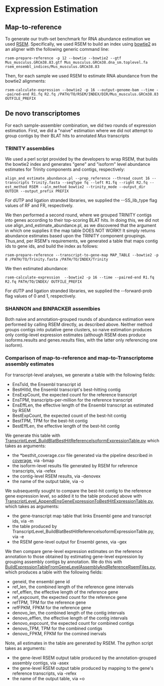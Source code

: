 # Expression Estimation

## Map-to-reference

To generate our truth-set benchmark for RNA abundance estimation we used [RSEM](https://deweylab.github.io/RSEM/). Specifically, we used RSEM to build an index using [bowtie2](http://bowtie-bio.sourceforge.net/bowtie2/index.shtml) as an aligner with the following generic command line:  

    rsem-prepare-reference -p 12 --bowtie --bowtie2 --gtf Mus_musculus.GRCm38.83.gtf Mus_musculus.GRCm38.dna_sm.toplevel.fa rsem_ensembl_indices/Mus_musculus.GRCm38.83

Then, for each sample we used RSEM to estimate RNA abundance from the bowtie2 alignments:

    rsem-calculate-expression --bowtie2 -p 16 --output-genome-bam --time --paired-end R1.fq R2.fq /PATH/TO/RSEM/INDEX/DIR/Mus_musculus.GRCm38.83 OUTFILE_PREFIX

## De novo transcriptomes

For each sample-assembler combination, we did two rounds of expression estimation. First, we did a "naive" estimation where we did not attempt to group contigs by their BLAT hits to annotated *Mus* transcripts

### TRINITY assemblies

We used a perl script provided by the developers to wrap RSEM, that builds the bowtie2 index and generates "gene" and "isoform" level abundance estimates for Trinity components and contigs, respectively:  

    align_and_estimate_abundance.pl --prep_reference --thread_count 16 --transcripts Trinity.fasta --seqType fq --left R1.fq --right R2.fq --est_method RSEM --aln_method bowtie2 --trinity_mode --output_dir OUTDIR --output_prefix PREFIX


For dUTP and ligation stranded libraries, we supplied the --SS_lib_type flag values of RF and FR, respectively. 

We then performed a second round, where we grouped TRINITY contigs into genes according to their top-scoring BLAT hits. In doing this, we did not use align_and_estimate_abundance.pl, as we discovered that the argument in which one supplies it the map table DOES NOT WORK!! It simply returns abundance estimates based upon the TRINITY component groupings. Thus,and, per RSEM's requirements, we generated a table that maps contig ids to gene ids, and build the index as follows:

    rsem-prepare-reference --transcript-to-gene-map MAP_TABLE --bowtie2 -p 8 /PATH/TO/Trinity.fasta /PATH/TO/INDEX/Trinity

We then estimated abundance:

    rsem-calculate-expression  --bowtie2 -p 16 --time --paired-end R1.fq R2.fq PATH/TO/INDEX/ OUTFILE_PREFIX

For dUTP and ligation stranded libraries, we supplied the --forward-prob flag values of 0 and 1, respectively.

### SHANNON and BINPACKER assemlbies

Both naive and annotation-grouped rounds of abundance estimation were performed by calling RSEM directly, as described above. Neither method groups contigs into putative gene clusters, so naive estimation produces only contig-level expression estimates (although RSEM does produce isoforms.results and genes.results files, with the latter only referencing one isoform).

### Comparison of map-to-reference and map-to-Transcriptome assembly estimates

For transcript-level analyses, we generate a table with the following fields:  

* EnsTsId, the Ensembl transcript id
* BestHitId, the Ensembl transcript's best-hitting contig
* EnsExpCount, the expected count for the reference transcript
* EnsTPM, transcripts-per-million for the reference transcript
* EnsEffLen, the effective length of the Ensembl transcript as estimated by RSEM
* BestExpCount, the expected count of the best-hit contig
* BestTPM, TPM for the best-hit contig
* BestEffLen, the effective length of the best-hit contig

We generate this table with [TranscriptLevel_BuildBlatBestHitReferenceIsoformExpressionTable.py](https://github.com/harvardinformatics/TranscriptomeAssemblyEvaluation/blob/master/expression-estimation/TranscriptLevel_BuildBlatBestHitReferenceIsoformExpressionTable.py) which takes as arguments:

* the \*besthit_coverage.csv file generated via the pipeline described in [coverage](https://github.com/harvardinformatics/TranscriptomeAssemblyEvaluation/tree/master/coverage), via -bmap
* the isoform-level results file generated by RSEM for reference transcripts, via -refex
* the contig-level RSEM results, via -denovex
* the name of the output table, via -o

We subsequently sought to compare the best-hit contig to the reference gene expression level, so added it to the table produced above with [TranscriptLevel_AppendEnsGeneExpressionToBestHitExpressionTable.py](https://github.com/harvardinformatics/TranscriptomeAssemblyEvaluation/blob/master/expression-estimation/TranscriptLevel_AppendEnsGeneExpressionToBestHitExpressionTable.py), which takes as arguments:  

* the gene-transcript map table that links Ensembl gene and transcript ids, via -m
* the table produced by TranscriptLevel_BuildBlatBestHitReferenceIsoformExpressionTable.py, via -e
* the RSEM gene-level output for Ensembl genes, via -gex

We then compare gene-level expression estimates on the reference annotation to those obtained by estimating gene-level expression by grouping assembly contigs by annotation. We do this with [BuildExpressionTableFromGeneLevelAssemblyAndReferenceRsemFiles.py](https://github.com/harvardinformatics/TranscriptomeAssemblyEvaluation/blob/master/expression-estimation/BuildExpressionTableFromGeneLevelAssemblyAndReferenceRsemFiles.py), which produces a table with the following fields:  

* geneid, the ensembl gene id
* ref_len, the combined length of the reference gene intervals
* ref_efflen, the effective length of the reference gene
* ref_expcount, the expected count for the reference gene
* refTPM, TPM for the reference gene
* refFPKM, FPKM for the reference gene
* denovo_len, the combined length of the contig intervals
* denovo_efflen, the effective length of the contig intervals
* denovo_expcount, the expected count for combined contigs
* denovo_TPM, TPM for the combined contigs
* denovo_FPKM, FPKM for the comined inervals

Note, all estimates in the table are generated by RSEM. The python script takes as arguments:  

* the gene-level RSEM output table produced by the annotation-grouped assembly contigs, via -asex
* the gene-level RSEM output table produced by mapping to the gene's reference transcripts, via -refex
* the name of the output table, via =o

 
